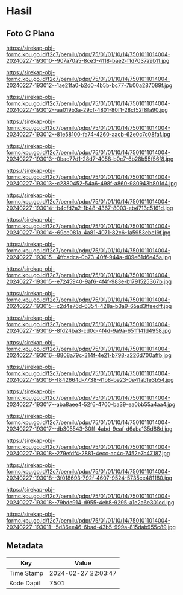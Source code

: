 # Hasil

## Foto C Plano

https://sirekap-obj-formc.kpu.go.id/f2c7/pemilu/pdpr/75/01/01/10/14/7501011014004-20240227-193010--907a70a5-8ce3-4118-bae2-f1d7037a9b11.jpg

https://sirekap-obj-formc.kpu.go.id/f2c7/pemilu/pdpr/75/01/01/10/14/7501011014004-20240227-193012--1ae21fa0-b2d0-4b5b-bc77-7b00a287089f.jpg

https://sirekap-obj-formc.kpu.go.id/f2c7/pemilu/pdpr/75/01/01/10/14/7501011014004-20240227-193012--aa019b3a-29cf-4801-80f1-28cf52f8fa90.jpg

https://sirekap-obj-formc.kpu.go.id/f2c7/pemilu/pdpr/75/01/01/10/14/7501011014004-20240227-193012--81e58100-fa74-4260-aacb-62e0c7c08faf.jpg

https://sirekap-obj-formc.kpu.go.id/f2c7/pemilu/pdpr/75/01/01/10/14/7501011014004-20240227-193013--0bac77d1-28d7-4058-b0c7-6b28b55f56f8.jpg

https://sirekap-obj-formc.kpu.go.id/f2c7/pemilu/pdpr/75/01/01/10/14/7501011014004-20240227-193013--c2380452-54a6-498f-a860-980943b801d4.jpg

https://sirekap-obj-formc.kpu.go.id/f2c7/pemilu/pdpr/75/01/01/10/14/7501011014004-20240227-193014--b4cfd2a2-1b48-4367-8003-eb4713c5161d.jpg

https://sirekap-obj-formc.kpu.go.id/f2c7/pemilu/pdpr/75/01/01/10/14/7501011014004-20240227-193014--69ce081a-4a81-4071-82c6-1a5953ebe19f.jpg

https://sirekap-obj-formc.kpu.go.id/f2c7/pemilu/pdpr/75/01/01/10/14/7501011014004-20240227-193015--4ffcadca-0b73-40ff-944a-d09e61d6e45a.jpg

https://sirekap-obj-formc.kpu.go.id/f2c7/pemilu/pdpr/75/01/01/10/14/7501011014004-20240227-193015--e7245940-9af6-4f4f-983e-b1791525367b.jpg

https://sirekap-obj-formc.kpu.go.id/f2c7/pemilu/pdpr/75/01/01/10/14/7501011014004-20240227-193015--c2d4e76d-6354-428a-b3a9-65ad3ffeedff.jpg

https://sirekap-obj-formc.kpu.go.id/f2c7/pemilu/pdpr/75/01/01/10/14/7501011014004-20240227-193016--8fd24ba3-cd0c-4f4d-9a9a-651f141d4958.jpg

https://sirekap-obj-formc.kpu.go.id/f2c7/pemilu/pdpr/75/01/01/10/14/7501011014004-20240227-193016--8808a79c-314f-4e21-b798-a226d700affb.jpg

https://sirekap-obj-formc.kpu.go.id/f2c7/pemilu/pdpr/75/01/01/10/14/7501011014004-20240227-193016--f842664d-7738-41b8-be23-0e41ab1e3b54.jpg

https://sirekap-obj-formc.kpu.go.id/f2c7/pemilu/pdpr/75/01/01/10/14/7501011014004-20240227-193017--aba8aee4-52f6-4700-ba39-ea0bb55a4aa4.jpg

https://sirekap-obj-formc.kpu.go.id/f2c7/pemilu/pdpr/75/01/01/10/14/7501011014004-20240227-193017--db305543-30ff-4abd-9eaf-d6aba135d88d.jpg

https://sirekap-obj-formc.kpu.go.id/f2c7/pemilu/pdpr/75/01/01/10/14/7501011014004-20240227-193018--279efdf4-2881-4ecc-ac4c-7452e7c47187.jpg

https://sirekap-obj-formc.kpu.go.id/f2c7/pemilu/pdpr/75/01/01/10/14/7501011014004-20240227-193018--3f018693-792f-4607-9524-5735ce481180.jpg

https://sirekap-obj-formc.kpu.go.id/f2c7/pemilu/pdpr/75/01/01/10/14/7501011014004-20240227-193018--79bde914-d955-4eb8-9295-a1e2a6e301cd.jpg

https://sirekap-obj-formc.kpu.go.id/f2c7/pemilu/pdpr/75/01/01/10/14/7501011014004-20240227-193011--5d36ee46-6bad-43b5-999a-815dab955c89.jpg


## Metadata

| Key        | Value               |
| ---------- | ------------------- |
| Time Stamp | 2024-02-27 22:03:47 |
| Kode Dapil | 7501                |



